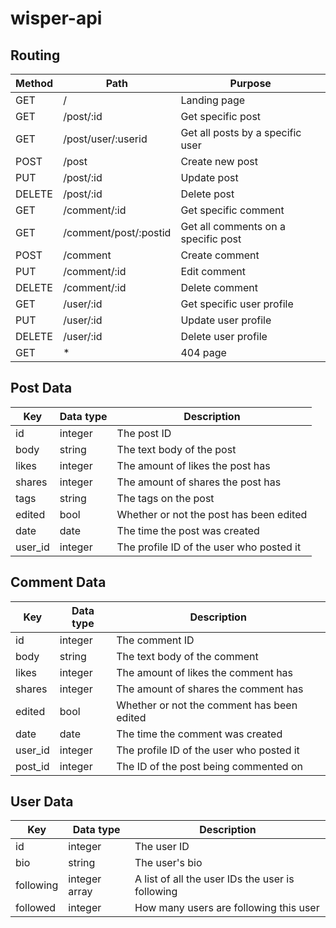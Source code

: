 # wisper-api

## Routing
Method	| Path					| Purpose
---		| --- 					| ---
GET 	| /						| Landing page
GET		| /post/:id				| Get specific post
GET		| /post/user/:userid	| Get all posts by a specific user
POST	| /post					| Create new post
PUT		| /post/:id				| Update post
DELETE	| /post/:id				| Delete post
GET		| /comment/:id			| Get specific comment
GET		| /comment/post/:postid	| Get all comments on a specific post
POST	| /comment 				| Create comment
PUT		| /comment/:id			| Edit comment
DELETE	| /comment/:id			| Delete comment
GET		| /user/:id				| Get specific user profile
PUT		| /user/:id				| Update user profile
DELETE	| /user/:id				| Delete user profile
GET		| *						| 404 page

## Post Data
Key		| Data type	| Description
---		| ---		| ---
id		| integer	| The post ID
body	| string	| The text body of the post
likes	| integer	| The amount of likes the post has
shares	| integer	| The amount of shares the post has
tags	| string	| The tags on the post
edited	| bool		| Whether or not the post has been edited
date	| date		| The time the post was created
user_id	| integer	| The profile ID of the user who posted it

## Comment Data
Key		| Data type	| Description
---		| ---		| ---
id		| integer	| The comment ID
body	| string	| The text body of the comment
likes	| integer	| The amount of likes the comment has
shares	| integer	| The amount of shares the comment has
edited	| bool		| Whether or not the comment has been edited
date	| date		| The time the comment was created
user_id	| integer	| The profile ID of the user who posted it
post_id	| integer	| The ID of the post being commented on

## User Data
Key			| Data type		| Description
---			| ---			| ---
id			| integer		| The user ID
bio			| string		| The user's bio
following	| integer array	| A list of all the user IDs the user is following
followed	| integer		| How many users are following this user
